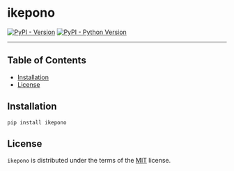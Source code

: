 # ikepono

[![PyPI - Version](https://img.shields.io/pypi/v/ikepono.svg)](https://pypi.org/project/ikepono)
[![PyPI - Python Version](https://img.shields.io/pypi/pyversions/ikepono.svg)](https://pypi.org/project/ikepono)

-----

## Table of Contents

- [Installation](#installation)
- [License](#license)

## Installation

```console
pip install ikepono
```

## License

`ikepono` is distributed under the terms of the [MIT](https://spdx.org/licenses/MIT.html) license.
